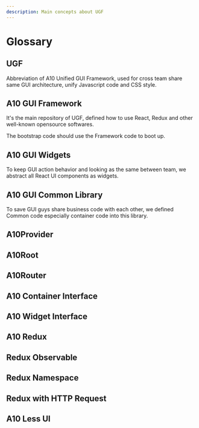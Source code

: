 ```yaml
---
description: Main concepts about UGF
---
```


# Glossary

## UGF

Abbreviation of A10 Unified GUI Framework, used for cross team share same GUI architecture, unify Javascript code and CSS style.

## A10 GUI Framework

It's the main repository of UGF, defined how to use React, Redux and other well-known opensource softwares.

The bootstrap code should use the Framework code to boot up.

## A10 GUI Widgets

To keep GUI action behavior and looking as the same between team, we abstract all React UI components as widgets.

## A10 GUI Common Library

To save GUI  guys share business code with each other, we defined Common code especially container code into this library.

## A10Provider

## A10Root

## A10Router

## A10 Container Interface

## A10 Widget Interface

## A10 Redux

## Redux Observable 

## Redux Namespace

## Redux with HTTP Request

## A10 Less UI



